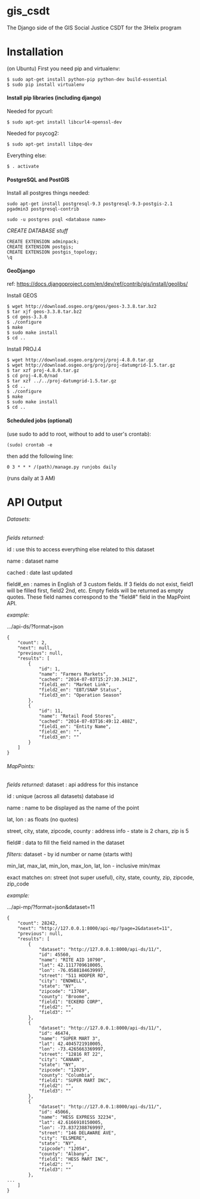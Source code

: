 gis_csdt
========

The Django side of the GIS Social Justice CSDT for the 3Helix program

# Installation
(on Ubuntu)
First you need pip and virtualenv:

```
$ sudo apt-get install python-pip python-dev build-essential
$ sudo pip install virtualenv
```
#### Install pip libraries (including django)
Needed for pycurl:

```$ sudo apt-get install libcurl4-openssl-dev```

Needed for psycog2:

```$ sudo apt-get install libpq-dev```

Everything else:

```$ . activate```

#### PostgreSQL and PostGIS
Install all postgres things needed:

```sudo apt-get install postgresql-9.3 postgresql-9.3-postgis-2.1 pgadmin3 postgresql-contrib```

```sudo -u postgres psql <database name>```

_CREATE DATABASE stuff_

```
CREATE EXTENSION adminpack;
CREATE EXTENSION postgis;
CREATE EXTENSION postgis_topology;
\q
```

#### GeoDjango
ref: https://docs.djangoproject.com/en/dev/ref/contrib/gis/install/geolibs/

Install GEOS

```
$ wget http://download.osgeo.org/geos/geos-3.3.8.tar.bz2
$ tar xjf geos-3.3.8.tar.bz2
$ cd geos-3.3.8
$ ./configure
$ make
$ sudo make install
$ cd ..
```

Install PROJ.4

```
$ wget http://download.osgeo.org/proj/proj-4.8.0.tar.gz
$ wget http://download.osgeo.org/proj/proj-datumgrid-1.5.tar.gz
$ tar xzf proj-4.8.0.tar.gz
$ cd proj-4.8.0/nad
$ tar xzf ../../proj-datumgrid-1.5.tar.gz
$ cd ..
$ ./configure
$ make
$ sudo make install
$ cd ..
```

#### Scheduled jobs (optional)

(use sudo to add to root, without to add to user's crontab):

```(sudo) crontab -e```

then add the following line:

```0 3 * * * /(path)/manage.py runjobs daily```

(runs daily at 3 AM)

# API Output
###### Datasets:
*fields returned:*

  id : use this to access everything else related to this dataset
  
  name : dataset name 
  
  cached : date last updated
  
  field#_en : names in English of 3 custom fields. If 3 fields do not exist, field1 will be filled first, field2 2nd, etc. Empty fields will be returned as empty quotes. These field names correspond to the "field#" field in the MapPoint API. 

*example:*

.../api-ds/?format=json

```
{
    "count": 2, 
    "next": null, 
    "previous": null, 
    "results": [
        {
            "id": 1, 
            "name": "Farmers Markets", 
            "cached": "2014-07-03T15:27:30.341Z", 
            "field1_en": "Market Link", 
            "field2_en": "EBT/SNAP Status", 
            "field3_en": "Operation Season"
        }, 
        {
            "id": 11, 
            "name": "Retail Food Stores", 
            "cached": "2014-07-03T16:49:12.488Z", 
            "field1_en": "Entity Name", 
            "field2_en": "", 
            "field3_en": ""
        }
    ]
}
```

###### MapPoints:
*fields returned:*
  dataset : api address for this instance
  
  id : unique (across all datasets) database id
  
  name : name to be displayed as the name of the point
  
  lat, lon : as floats (no quotes) 
  
  street, city, state, zipcode, county : address info - state is 2 chars, zip is 5 
  
  field# : data to fill the field named in the dataset

*filters:*
  dataset - by id number or name (starts with)
  
  min_lat, max_lat, min_lon, max_lon, lat, lon - inclusive min/max
  
  exact matches on: street (not super useful), city, state, county, zip, zipcode, zip_code

*example:*

.../api-mp/?format=json&dataset=11

```
{
    "count": 28242, 
    "next": "http://127.0.0.1:8000/api-mp/?page=2&dataset=11", 
    "previous": null, 
    "results": [
        {
            "dataset": "http://127.0.0.1:8000/api-ds/11/", 
            "id": 45560, 
            "name": "RITE AID 10790", 
            "lat": 42.1117709610005, 
            "lon": -76.0588184639997, 
            "street": "511 HOOPER RD", 
            "city": "ENDWELL", 
            "state": "NY", 
            "zipcode": "13760", 
            "county": "Broome", 
            "field1": "ECKERD CORP", 
            "field2": "", 
            "field3": ""
        }, 
        {
            "dataset": "http://127.0.0.1:8000/api-ds/11/", 
            "id": 46474, 
            "name": "SUPER MART 3", 
            "lat": 42.4045721910005, 
            "lon": -73.4265663369997, 
            "street": "12816 RT 22", 
            "city": "CANAAN", 
            "state": "NY", 
            "zipcode": "12029", 
            "county": "Columbia", 
            "field1": "SUPER MART INC", 
            "field2": "", 
            "field3": ""
        }, 
        {
            "dataset": "http://127.0.0.1:8000/api-ds/11/", 
            "id": 45066, 
            "name": "HESS EXPRESS 32234", 
            "lat": 42.6166910150005, 
            "lon": -73.8372388769997, 
            "street": "146 DELAWARE AVE", 
            "city": "ELSMERE", 
            "state": "NY", 
            "zipcode": "12054", 
            "county": "Albany", 
            "field1": "HESS MART INC", 
            "field2": "", 
            "field3": ""
        }, 
...
    ]
}
```
